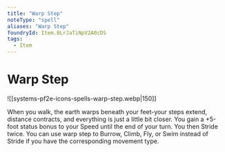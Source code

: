 ```yaml
---
title: "Warp Step"
noteType: "spell"
aliases: "Warp Step"
foundryId: Item.8LrJaTiNpV2A0cDS
tags:
  - Item
---
```


# Warp Step
![[systems-pf2e-icons-spells-warp-step.webp|150]]

When you walk, the earth warps beneath your feet-your steps extend, distance contracts, and everything is just a little bit closer. You gain a +5-foot status bonus to your Speed until the end of your turn. You then Stride twice. You can use warp step to Burrow, Climb, Fly, or Swim instead of Stride if you have the corresponding movement type.
